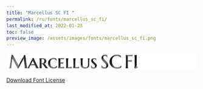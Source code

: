 ```yaml
---
title: "Marcellus SC FI "
permalink: /ru/fonts/marcellus_sc_fi/
last_modified_at: 2022-01-23
toc: false
preview_image: /assets/images/fonts/marcellus_sc_fi.png
---
```

![MarcellusSCFI](/assets/images/fonts/marcellus_sc_fi.png)

[Download Font License](https://github.com/inkstitch/inkstitch/tree/main/fonts/marcelusSC_FI/LICENSE)